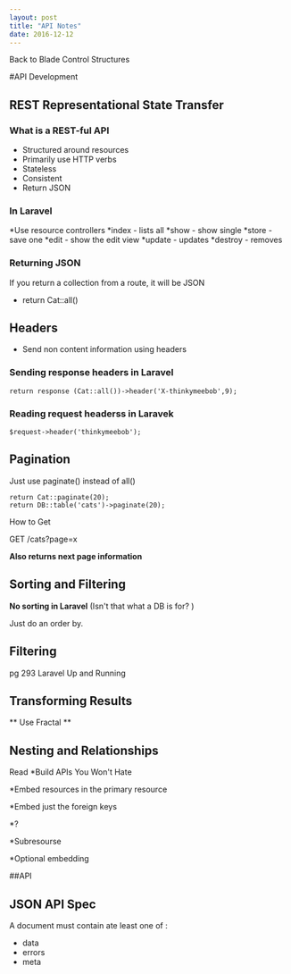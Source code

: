 ```yaml
---
layout: post
title: "API Notes"
date: 2016-12-12
---
```



Back to Blade Control Structures


#API Development

## REST Representational State Transfer

### What is a REST-ful API

* Structured around resources
* Primarily use HTTP verbs
* Stateless
* Consistent
* Return JSON



### In Laravel
 
*Use resource controllers
*index - lists all
*show - show single
*store - save one
*edit - show the edit view
*update - updates
*destroy - removes



### Returning JSON
If you return a collection from a route, it will be JSON

- return Cat::all()



## Headers


* Send non content information using headers

### Sending response headers in Laravel
```
return response (Cat::all())->header('X-thinkymeebob',9);
```

### Reading request headerss in Laravek
  
```
$request->header('thinkymeebob');
```


## Pagination

Just use paginate() instead of all()

```
return Cat::paginate(20);
return DB::table('cats')->paginate(20);

```

How to Get

GET /cats?page=x


**Also returns next page information**


## Sorting and Filtering

**No sorting in Laravel** (Isn't that what a DB is for? )

Just do an order by.


## Filtering

pg 293 Laravel Up and Running


## Transforming Results

** Use Fractal **


## Nesting and Relationships

Read *Build APIs You Won't Hate

*Embed resources in the primary resource

*Embed just the foreign keys

*?

*Subresourse

*Optional embedding


##API 








## JSON API Spec

A document must contain ate least one of :

* data
* errors
* meta




